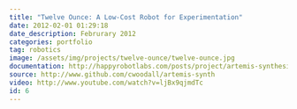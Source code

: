 ```yaml
---
title: "Twelve Ounce: A Low-Cost Robot for Experimentation"
date: 2012-02-01 01:29:18
date_description: Februrary 2012
categories: portfolio
tag: robotics
image: /assets/img/projects/twelve-ounce/twelve-ounce.jpg
documentation: http://happyrobotlabs.com/posts/project/artemis-synthesizer-a-music-synthesizer-kit/
source: http://www.github.com/cwoodall/artemis-synth
video: http://www.youtube.com/watch?v=ljBx9qjmdTc
id: 6
---
```


